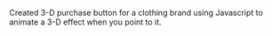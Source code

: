 Created 3-D purchase button for a clothing brand using Javascript to animate a 3-D effect when you point to it.
